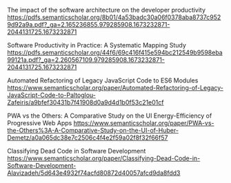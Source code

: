 The impact of the software architecture on the developer productivity
https://pdfs.semanticscholar.org/8b01/4a53badc30a06f0378aba8737c9529d92a9a.pdf?_ga=2.165236855.979285908.1673232871-2044131725.1673232871


Software Productivity in Practice: A Systematic Mapping Study
https://pdfs.semanticscholar.org/44f6/69c416f415e594bc212549b9598eba99121a.pdf?_ga=2.260567109.979285908.1673232871-2044131725.1673232871


Automated Refactoring of Legacy JavaScript Code to ES6 Modules
https://www.semanticscholar.org/paper/Automated-Refactoring-of-Legacy-JavaScript-Code-to-Paltoglou-Zafeiris/a9bfef30431b7f41908d0a9d4d1b0f53c21e01cf

PWA vs the Others: A Comparative Study on the UI Energy-Efficiency of Progressive Web Apps
https://www.semanticscholar.org/paper/PWA-vs-the-Others%3A-A-Comparative-Study-on-the-UI-of-Huber-Demetz/a0a065dc38e7c2506c4f4e2f59a02f8f32f66f57

Classifying Dead Code in Software Development
https://www.semanticscholar.org/paper/Classifying-Dead-Code-in-Software-Development-Alavizadeh/5d643e4932f74acfd80872d40057afcd9da8fdd3